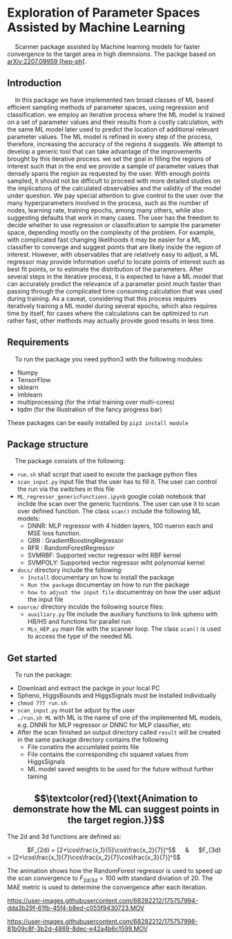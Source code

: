 # Exploration of Parameter Spaces Assisted by Machine Learning

 &emsp; Scanner package assisted by  Machine learning models for faster convergence to the target area in high diemnsions. The packge based on [arXiv:2207.09959 [hep-ph]](https://arxiv.org/abs/2207.09959). 
## Introduction
&emsp;  In this package we have implemented two broad classes of ML based efficient sampling methods of parameter spaces, using regression and classification. we employ an iterative process where the ML model is trained on a set of parameter values and their results from a costly calculation, with the same ML model later used to predict the location of additional relevant parameter values. The ML model is refined in every step of the process, therefore, increasing the accuracy of the regions it suggests. We attempt to develop a generic tool that can take advantage of the improvements brought by this iterative process. we set the goal in filling the regions of interest such that in the end we provide a sample of parameter values that densely spans the region as requested by the user. With enough points sampled, it should not be difficult to proceed with more detailed studies on the
implications of the calculated observables and the validity of the model under question. We pay special attention to give control to the user over the many hyperparameters involved in the process, such as the number of nodes, learning rate, training epochs, among many others, while also suggesting defaults that work in many cases. The user has the freedom to decide whether to use regression or classification to sample the parameter space, depending mostly on the complexity of the problem. For example, with complicated fast changing likelihoods it may be easier for a ML classifier to converge and suggest points that are likely inside the region of interest. However, with observables that are relatively easy to adjust, a ML regressor may provide information useful
to locate points of interest such as best fit points, or to estimate the distribution of the parameters. After several steps in the iterative process, it is expected to have a ML model that can accurately predict the relevance of a parameter point much faster than passing through the complicated time
consuming calculation that was used during training. As a caveat, considering that this process requires iteratively training a ML model during several epochs, which also requires time by itself, for cases where the calculations can be optimized to run rather fast, other methods may actually
provide good results in less time.

## Requirements
&emsp; To run the package you need python3 with the following modules:
* Numpy
* TensorFlow
* sklearn
* imblearn 
* multiprocessing (for the intial training over multi-cores)
* tqdm (for the illustration of the fancy progress bar)

These packages can be easily installed by `pip3 install module`

## Package structure
&emsp; The package consists of the following:
* `run.sh` shall script that used to excute the package python files 
* `scan_input.py` input file that the user has to fill it. The user can control the run via the switches in this file
* `ML_regressor_genericFunctions.ipynb` google colab notebook that inclide the scan over the generic fucntions. The user can use it to scan over defined function. The class `scan()` include the following ML models:
  * DNNR: MLP regressor with 4 hidden layers, 100 nueron each and MSE loss function.
  * GBR : GradientBoostingRegressor
  * RFR : RandomForestRegressor
  * SVMRBF: Supported vector regressor wiht RBF kernel
  * SVMPOLY: Supported vector regressor wiht polynomial kernel
* `docs/` directory include the following:
  * `Install` documentary on how to install the package
  * `Run the package` documentay on how to run the package
  * `how to adjust the input file` documentray on how the user adjust the input file
* `source/` directory inculde the following source files:
  * `auxiliary.py` file include the auxiliary functions to link spheno with HB/HS and functions for parallel run
  * `MLs_HEP.py`   main file with the scanner loop. The class `scan()` is used to access the type of the needed ML 

## Get started
&emsp; To run the package:
* Download and extract the packge in your local PC
* Spheno, HiggsBounds and HiggsSignals must be installed individually
* `chmod 777 run.sh`
* `scan_input.py` must be adjust by the user
* `./run.sh ML` with ML is the name of one of the implemented ML models, e.g. DNNR for MLP regressor or DNNC for MLP classifier, etc
* After the scan finished an output directory called `result` will be created in the same package directory contains the following 
  * File conatins the accumlated points file 
  * File contains the corresponding chi squared values from HiggsSignals
  * ML model saved weights to be used for the future without further taining


## $$\textcolor{red}{\text{Animation to demonstrate how the ML can suggest points in the target region.}}$$ 
The 2d and 3d functions are defined as: 

&emsp;&emsp;&emsp; $F_{2d} = [2+\cos\frac{x_1}{5}\cos\frac{x_2}{7}]^5$ &emsp; & &emsp; $F_{3d} = [2+\cos\frac{x_1}{7}\cos\frac{x_2}{7}\cos\frac{x_3}{7}]^5$
 
The animation shows how the RandomForest regressor  is used to speed up the scan convergence to $F_{2d/3d}= 100$ with standard diviation of 20. The MAE metric is used to determine the convergence after each iteration.

https://user-images.githubusercontent.com/68282212/175757994-dda3b29f-61fb-45f4-b8ed-c055f9430723.MOV

https://user-images.githubusercontent.com/68282212/175757998-81b09c8f-3b2d-4869-8dec-e42a4b6c1599.MOV



